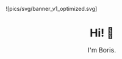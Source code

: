 ![pics/svg/banner_v1_optimized.svg]
<h1 align="center">Hi!  👋</h1>    
<p align="center" style="font-size: larger"> I'm Boris. </p>
